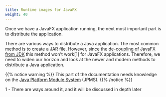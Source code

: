 ```yaml
---
title: Runtime images for JavaFX
weight: 40
---
```


Once we have a JavaFX application running, the next most important part is to distribute the application.

There are various ways to distribute a Java application. The most common method is to create a JAR file.
However, since the [de-coupling of JavaFX from JDK](https://blogs.oracle.com/java-platform-group/the-future-of-javafx-and-other-java-client-roadmap-updates)
this method won't work[1] for JavaFX applications.
Therefore, we need to widen our horizon and look at the newer and modern methods to distribute a Java application.

{{% notice warning %}}
This part of the documentation needs knowledge on the [Java Platform Module System](https://cr.openjdk.java.net/~mr/jigsaw/spec/) (JPMS).
{{% /notice %}}

1 - There are ways around it, and it will be discussed in depth later